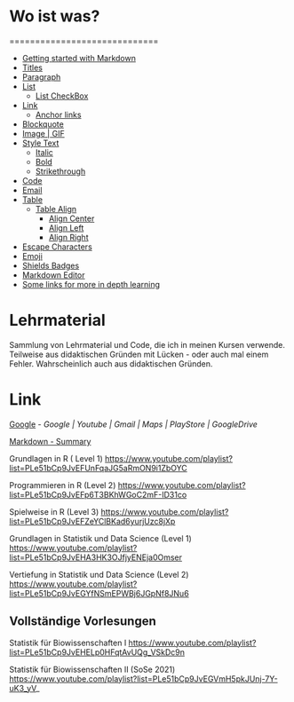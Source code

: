 # Wo ist was?
=============================

- [Getting started with Markdown](#getting-started-with-markdown)
- [Titles](#titles)
- [Paragraph](#paragraph)
- [List](#list)
	- [List CheckBox](#list-checkbox)
- [Link](#link)
	- [Anchor links](#anchor-links)
- [Blockquote](#blockquote)
- [Image | GIF](#image--gif)
- [Style Text](#style-text)
	- [Italic](#italic)
	- [Bold](#bold)
	- [Strikethrough](#strikethrough)
- [Code](#code)
- [Email](#email)
- [Table](#table)
	- [Table Align](#table-align)
    	- [Align Center](#align-center)
    	- [Align Left](#align-left)
    	- [Align Right](#align-right)
- [Escape Characters](#escape-characters)
- [Emoji](#emoji)
- [Shields Badges](#Shields-Badges)
- [Markdown Editor](#markdown-editor)
- [Some links for more in depth learning](#some-links-for-more-in-depth-learning)


# Lehrmaterial
Sammlung von Lehrmaterial und Code, die ich in meinen Kursen verwende. Teilweise aus didaktischen Gründen mit Lücken - oder auch mal einem Fehler. Wahrscheinlich auch aus didaktischen Gründen.

# Link
[Google](https://www.google.com) - _Google | Youtube | Gmail | Maps | PlayStore | GoogleDrive_


[Markdown - Summary](#Getting-started-with-Markdown)


Grundlagen in R ( Level 1)
https://www.youtube.com/playlist?list=PLe51bCp9JvEFUnFqaJG5aRmON9i1ZbOYC

Programmieren in R (Level 2)
https://www.youtube.com/playlist?list=PLe51bCp9JvEFp6T3BKhWGoC2mF-ID31co

Spielweise in R (Level 3)
https://www.youtube.com/playlist?list=PLe51bCp9JvEFZeYClBKad6yurjUzc8jXp

Grundlagen in Statistik und Data Science (Level 1)
https://www.youtube.com/playlist?list=PLe51bCp9JvEHA3HK3OJfjyENEja0Omser

Vertiefung in Statistik und Data Science (Level 2)
https://www.youtube.com/playlist?list=PLe51bCp9JvEGYfNSmEPWBj6JGpNf8JNu6


## Vollständige Vorlesungen

Statistik für Biowissenschaften I
https://www.youtube.com/playlist?list=PLe51bCp9JvEHELp0HFqtAvUQg_VSkDc9n

Statistik für Biowissenschaften II (SoSe 2021)
https://www.youtube.com/playlist?list=PLe51bCp9JvEGVmH5pkJUnj-7Y-uK3_yV_



